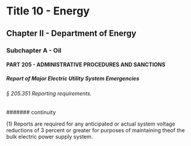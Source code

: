 
# Title 10 - Energy
## Chapter II - Department of Energy
### Subchapter A - Oil
#### PART 205 - ADMINISTRATIVE PROCEDURES AND SANCTIONS
##### Report of Major Electric Utility System Emergencies
###### § 205.351 Reporting requirements.
####### continuity

(1) Reports are required for any anticipated or actual system voltage reductions of 3 percent or greater for purposes of maintaining theof the bulk electric power supply system.
